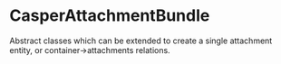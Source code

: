 CasperAttachmentBundle
======================

Abstract classes which can be extended to create a single attachment entity, or container->attachments relations.
